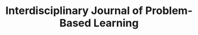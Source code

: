 ---
layout: leaf-node
title: "Interdisciplinary Journal of Problem-Based Learning"
title-url: "http://docs.lib.purdue.edu/ijpbl/"
author: [ "" ]
groups: [ "pedagogical-styles" ]
categories: [ "problem-based-learning" ]
topics: [ "scholarly-readings" ]
summary: >
  The Interdisciplinary Journal of Problem-based Learning (IJPBL) publishes relevant, interesting, and challenging articles of research, analysis, or promising practice related to all aspects of implementing problem-based learning (PBL) in K–12 and post-secondary classrooms.
cite: >
  
pub-date: 
added_date: 2017-04-28
resource-type: external-page
---